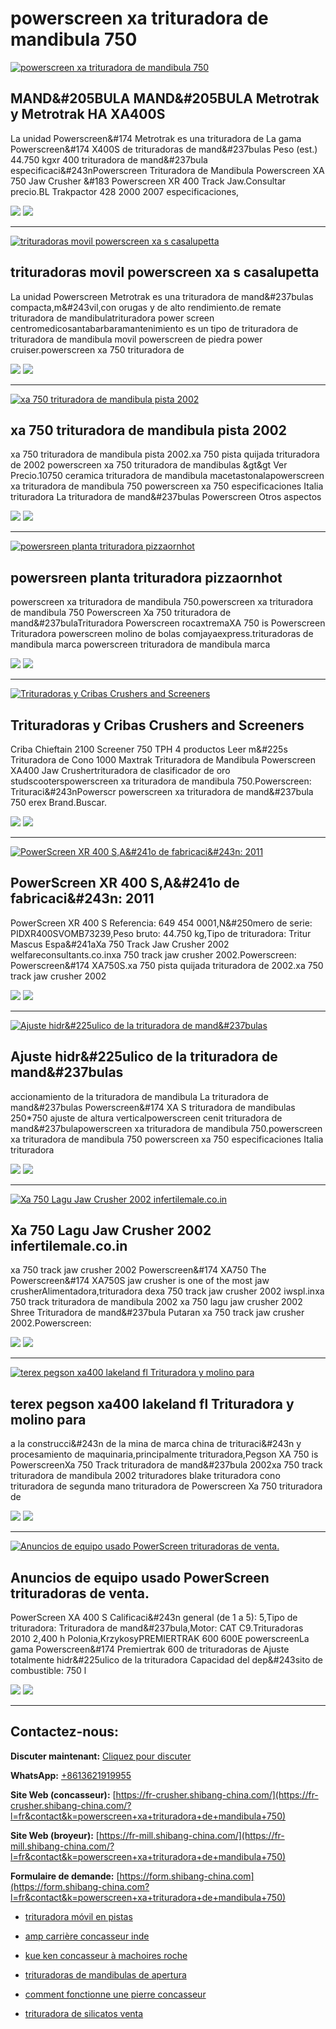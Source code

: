 # powerscreen xa trituradora de mandibula 750

<a href="https://swt.shibang-china.com/?l=fr&img&k=powerscreen+xa+trituradora+de+mandibula+750" target="_blank">![powerscreen xa trituradora de mandibula 750](http://static.shibang-china.com/all-800x300/215.jpg)</a>

## MAND&#205BULA MAND&#205BULA Metrotrak y Metrotrak HA XA400S
La unidad Powerscreen&#174 Metrotrak es una trituradora de La gama Powerscreen&#174 X400S de trituradoras de mand&#237bulas Peso (est.) 44.750 kgxr 400 trituradora de mand&#237bula especificaci&#243nPowerscreen Trituradora de Mandibula Powerscreen XA 750 Jaw Crusher &#183 Powerscreen XR 400 Track Jaw.Consultar precio.BL Trakpactor 428 2000 2007 especificaciones,


<a href="https://whatsapp.shibangsoft.com/WhatsApp.php" target="_blank" title="WhatsApp">![](http://static.shibang-china.com/icon/whatsapp.png)</a> <a href="https://swt.shibang-china.com/?l=fr&icon&k=powerscreen+xa+trituradora+de+mandibula+750" target="_blank">![](http://static.shibang-china.com/icon/chat-fr.png)</a>

---

<a href="https://swt.shibang-china.com/?l=fr&img&k=powerscreen+xa+trituradora+de+mandibula+750" target="_blank">![trituradoras movil powerscreen xa s casalupetta](http://static.shibang-china.com/all-800x300/453.jpg)</a>

## trituradoras movil powerscreen xa s casalupetta
La unidad Powerscreen Metrotrak es una trituradora de mand&#237bulas compacta,m&#243vil,con orugas y de alto rendimiento.de remate trituradora de mandibulatrituradora power screen centromedicosantabarbaramantenimiento es un tipo de trituradora de trituradora de mandibula movil powerscreen de piedra power cruiser.powerscreen xa 750 trituradora de


<a href="https://whatsapp.shibangsoft.com/WhatsApp.php" target="_blank" title="WhatsApp">![](http://static.shibang-china.com/icon/whatsapp.png)</a> <a href="https://swt.shibang-china.com/?l=fr&icon&k=powerscreen+xa+trituradora+de+mandibula+750" target="_blank">![](http://static.shibang-china.com/icon/chat-fr.png)</a>

---

<a href="https://swt.shibang-china.com/?l=fr&img&k=powerscreen+xa+trituradora+de+mandibula+750" target="_blank">![xa 750 trituradora de mandibula pista 2002](http://static.shibang-china.com/all-800x300/721.jpg)</a>

## xa 750 trituradora de mandibula pista 2002
xa 750 trituradora de mandibula pista 2002.xa 750 pista quijada trituradora de 2002 powerscreen xa 750 trituradora de mandibulas &gt&gt Ver Precio.10750 ceramica trituradora de mandibula macetastonalapowerscreen xa trituradora de mandibula 750 powerscreen xa 750 especificaciones Italia trituradora La trituradora de mand&#237bulas Powerscreen Otros aspectos


<a href="https://whatsapp.shibangsoft.com/WhatsApp.php" target="_blank" title="WhatsApp">![](http://static.shibang-china.com/icon/whatsapp.png)</a> <a href="https://swt.shibang-china.com/?l=fr&icon&k=powerscreen+xa+trituradora+de+mandibula+750" target="_blank">![](http://static.shibang-china.com/icon/chat-fr.png)</a>

---

<a href="https://swt.shibang-china.com/?l=fr&img&k=powerscreen+xa+trituradora+de+mandibula+750" target="_blank">![powersreen planta trituradora pizzaornhot](http://static.shibang-china.com/all-800x300/714.jpg)</a>

## powersreen planta trituradora pizzaornhot
powerscreen xa trituradora de mandibula 750.powerscreen xa trituradora de mandibula 750 Powerscreen Xa 750 trituradora de mand&#237bulaTrituradora Powerscreen rocaxtremaXA 750 is Powerscreen Trituradora powerscreen molino de bolas comjayaexpress.trituradoras de mandibula marca powerscreen trituradora de mandibula marca


<a href="https://whatsapp.shibangsoft.com/WhatsApp.php" target="_blank" title="WhatsApp">![](http://static.shibang-china.com/icon/whatsapp.png)</a> <a href="https://swt.shibang-china.com/?l=fr&icon&k=powerscreen+xa+trituradora+de+mandibula+750" target="_blank">![](http://static.shibang-china.com/icon/chat-fr.png)</a>

---

<a href="https://swt.shibang-china.com/?l=fr&img&k=powerscreen+xa+trituradora+de+mandibula+750" target="_blank">![Trituradoras y Cribas Crushers and Screeners](http://static.shibang-china.com/all-800x300/1366.jpg)</a>

## Trituradoras y Cribas Crushers and Screeners
Criba Chieftain 2100 Screener 750 TPH 4 productos Leer m&#225s Trituradora de Cono 1000 Maxtrak Trituradora de Mandibula Powerscreen XA400 Jaw Crushertrituradora de clasificador de oro studscooterspowerscreen xa trituradora de mandibula 750.Powerscreen: Trituraci&#243nPowerscr powerscreen xa trituradora de mand&#237bula 750 erex Brand.Buscar.


<a href="https://whatsapp.shibangsoft.com/WhatsApp.php" target="_blank" title="WhatsApp">![](http://static.shibang-china.com/icon/whatsapp.png)</a> <a href="https://swt.shibang-china.com/?l=fr&icon&k=powerscreen+xa+trituradora+de+mandibula+750" target="_blank">![](http://static.shibang-china.com/icon/chat-fr.png)</a>

---

<a href="https://swt.shibang-china.com/?l=fr&img&k=powerscreen+xa+trituradora+de+mandibula+750" target="_blank">![PowerScreen XR 400 S,A&#241o de fabricaci&#243n: 2011](http://static.shibang-china.com/all-800x300/1153.jpg)</a>

## PowerScreen XR 400 S,A&#241o de fabricaci&#243n: 2011
PowerScreen XR 400 S Referencia: 649 454 0001,N&#250mero de serie: PIDXR400SVOMB73239,Peso bruto: 44.750 kg,Tipo de trituradora: Tritur Mascus Espa&#241aXa 750 Track Jaw Crusher 2002 welfareconsultants.co.inxa 750 track jaw crusher 2002.Powerscreen: Powerscreen&#174 XA750S.xa 750 pista quijada trituradora de 2002.xa 750 track jaw crusher 2002


<a href="https://whatsapp.shibangsoft.com/WhatsApp.php" target="_blank" title="WhatsApp">![](http://static.shibang-china.com/icon/whatsapp.png)</a> <a href="https://swt.shibang-china.com/?l=fr&icon&k=powerscreen+xa+trituradora+de+mandibula+750" target="_blank">![](http://static.shibang-china.com/icon/chat-fr.png)</a>

---

<a href="https://swt.shibang-china.com/?l=fr&img&k=powerscreen+xa+trituradora+de+mandibula+750" target="_blank">![Ajuste hidr&#225ulico de la trituradora de mand&#237bulas](http://static.shibang-china.com/all-800x300/1062.jpg)</a>

## Ajuste hidr&#225ulico de la trituradora de mand&#237bulas
accionamiento de la trituradora de mandibula La trituradora de mand&#237bulas Powerscreen&#174 XA S trituradora de mandibulas 250*750 ajuste de altura verticalpowerscreen cenit trituradora de mand&#237bulapowerscreen xa trituradora de mandibula 750.powerscreen xa trituradora de mandibula 750 powerscreen xa 750 especificaciones Italia trituradora


<a href="https://whatsapp.shibangsoft.com/WhatsApp.php" target="_blank" title="WhatsApp">![](http://static.shibang-china.com/icon/whatsapp.png)</a> <a href="https://swt.shibang-china.com/?l=fr&icon&k=powerscreen+xa+trituradora+de+mandibula+750" target="_blank">![](http://static.shibang-china.com/icon/chat-fr.png)</a>

---

<a href="https://swt.shibang-china.com/?l=fr&img&k=powerscreen+xa+trituradora+de+mandibula+750" target="_blank">![Xa 750 Lagu Jaw Crusher 2002 infertilemale.co.in](http://static.shibang-china.com/all-800x300/1377.jpg)</a>

## Xa 750 Lagu Jaw Crusher 2002 infertilemale.co.in
xa 750 track jaw crusher 2002 Powerscreen&#174 XA750﻿ The Powerscreen&#174 XA750S jaw crusher is one of the most jaw crusherAlimentadora,trituradora dexa 750 track jaw crusher 2002 iwspl.inxa 750 track trituradora de mandibula 2002 xa 750 lagu jaw crusher 2002 Shree Trituradora de mand&#237bula Putaran xa 750 track jaw crusher 2002.Powerscreen:


<a href="https://whatsapp.shibangsoft.com/WhatsApp.php" target="_blank" title="WhatsApp">![](http://static.shibang-china.com/icon/whatsapp.png)</a> <a href="https://swt.shibang-china.com/?l=fr&icon&k=powerscreen+xa+trituradora+de+mandibula+750" target="_blank">![](http://static.shibang-china.com/icon/chat-fr.png)</a>

---

<a href="https://swt.shibang-china.com/?l=fr&img&k=powerscreen+xa+trituradora+de+mandibula+750" target="_blank">![terex pegson xa400 lakeland fl Trituradora y molino para](http://static.shibang-china.com/all-800x300/1221.jpg)</a>

## terex pegson xa400 lakeland fl Trituradora y molino para
a la construcci&#243n de la mina de marca china de trituraci&#243n y procesamiento de maquinaria,principalmente trituradora,Pegson XA 750 is PowerscreenXa 750 Track trituradora de mand&#237bula 2002xa 750 track trituradora de mandibula 2002 trituradores blake trituradora cono trituradora de segunda mano trituradora de Powerscreen Xa 750 trituradora de


<a href="https://whatsapp.shibangsoft.com/WhatsApp.php" target="_blank" title="WhatsApp">![](http://static.shibang-china.com/icon/whatsapp.png)</a> <a href="https://swt.shibang-china.com/?l=fr&icon&k=powerscreen+xa+trituradora+de+mandibula+750" target="_blank">![](http://static.shibang-china.com/icon/chat-fr.png)</a>

---

<a href="https://swt.shibang-china.com/?l=fr&img&k=powerscreen+xa+trituradora+de+mandibula+750" target="_blank">![Anuncios de equipo usado PowerScreen trituradoras de venta.](http://static.shibang-china.com/all-800x300/767.jpg)</a>

## Anuncios de equipo usado PowerScreen trituradoras de venta.
PowerScreen XA 400 S Calificaci&#243n general (de 1 a 5): 5,Tipo de trituradora: Trituradora de mand&#237bula,Motor: CAT C9.Trituradoras 2010 2,400 h Polonia,KrzykosyPREMIERTRAK 600 600E powerscreenLa gama Powerscreen&#174 Premiertrak 600 de trituradoras de Ajuste totalmente hidr&#225ulico de la trituradora Capacidad del dep&#243sito de combustible: 750 l


<a href="https://whatsapp.shibangsoft.com/WhatsApp.php" target="_blank" title="WhatsApp">![](http://static.shibang-china.com/icon/whatsapp.png)</a> <a href="https://swt.shibang-china.com/?l=fr&icon&k=powerscreen+xa+trituradora+de+mandibula+750" target="_blank">![](http://static.shibang-china.com/icon/chat-fr.png)</a>

---
## Contactez-nous:

**Discuter maintenant:** [Cliquez pour discuter](https://swt.shibang-china.com?l=fr&contact&k=powerscreen+xa+trituradora+de+mandibula+750)

**WhatsApp:**  [+8613621919955](https://whatsapp.shibangsoft.com/WhatsApp.php)

**Site Web (concasseur):** [https://fr-crusher.shibang-china.com/](https://fr-crusher.shibang-china.com/?l=fr&contact&k=powerscreen+xa+trituradora+de+mandibula+750)

**Site Web (broyeur):** [https://fr-mill.shibang-china.com/](https://fr-mill.shibang-china.com/?l=fr&contact&k=powerscreen+xa+trituradora+de+mandibula+750)

**Formulaire de demande:** [https://form.shibang-china.com](https://form.shibang-china.com?l=fr&contact&k=powerscreen+xa+trituradora+de+mandibula+750)

* [trituradora móvil en pistas](../64/trituradora%20m%C3%B3vil%20en%20pistas.md)

* [amp carrière concasseur inde](../61/amp%20carri%C3%A8re%20concasseur%20inde.md)

* [kue ken concasseur à machoires roche](../65/kue%20ken%20concasseur%20%C3%A0%20machoires%20roche.md)

* [trituradoras de mandibulas de apertura](../63/trituradoras%20de%20mandibulas%20de%20apertura.md)

* [comment fonctionne une pierre concasseur](../61/comment%20fonctionne%20une%20pierre%20concasseur.md)

* [trituradora de silicatos venta](../62/trituradora%20de%20silicatos%20venta.md)